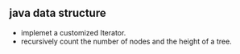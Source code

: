 ## java data structure
* implemet a customized Iterator.
* recursively count the number of nodes and the height of a tree.
